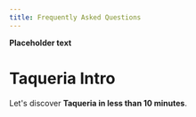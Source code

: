 ```yaml
---
title: Frequently Asked Questions
---
```


**Placeholder text**

# Taqueria Intro

Let's discover **Taqueria in less than 10 minutes**.